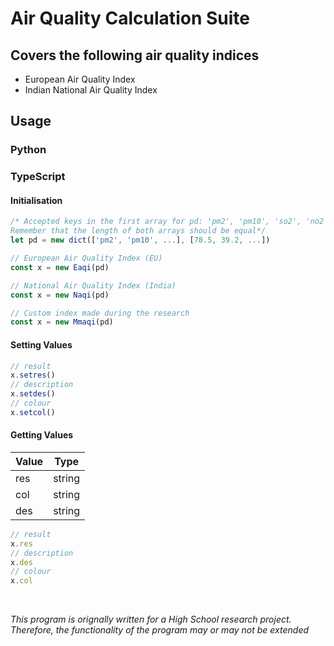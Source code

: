 # Air Quality Calculation Suite
## Covers the following air quality indices</h2>
* European Air Quality Index
* Indian National Air Quality Index

## Usage
### Python
### TypeScript
#### Initialisation
```typescript
/* Accepted keys in the first array for pd: 'pm2', 'pm10', 'so2', 'no2', 'co', 'o3'
Remember that the length of both arrays should be equal*/
let pd = new dict(['pm2', 'pm10', ...], [78.5, 39.2, ...])

// European Air Quality Index (EU)
const x = new Eaqi(pd)

// National Air Quality Index (India)
const x = new Naqi(pd)

// Custom index made during the research
const x = new Mmaqi(pd)
```
#### Setting Values
```typescript
// result
x.setres()
// description
x.setdes()
// colour
x.setcol()
```
#### Getting Values
Value | Type
----- | ----
res | string
col | string
des | string
```typescript
// result
x.res
// description
x.des
// colour
x.col
```

<br>

*This program is orignally written for a High School research project. Therefore, the functionality of the program may or may not be extended*
